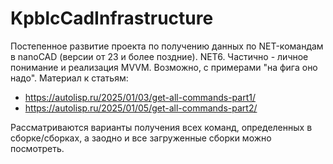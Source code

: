 # KpblcCadInfrastructure

Постепенное развитие проекта по получению данных по NET-командам в nanoCAD (версии от 23 и более поздние). NET6. Частично - личное понимание и реализация MVVM. Возможно, с примерами "на фига оно надо".
Материал к статьям:
- https://autolisp.ru/2025/01/03/get-all-commands-part1/
- https://autolisp.ru/2025/01/05/get-all-commands-part2/

Рассматриваются варианты получения всех команд, определенных в сборке/сборках, а заодно и все загруженные сборки можно посмотреть.
